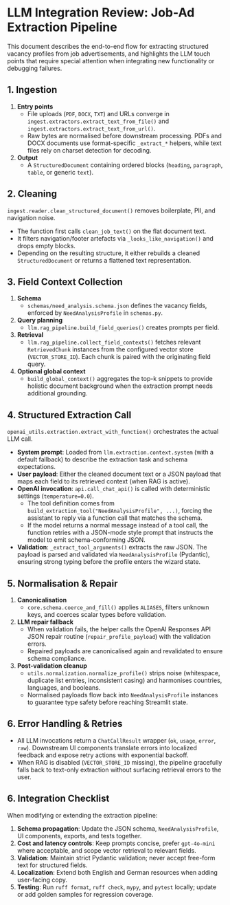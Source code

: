 # LLM Integration Review: Job-Ad Extraction Pipeline

This document describes the end-to-end flow for extracting structured vacancy profiles from job advertisements, and highlights the LLM touch points that require special attention when integrating new functionality or debugging failures.

## 1. Ingestion

1. **Entry points**
   - File uploads (`PDF`, `DOCX`, `TXT`) and URLs converge in `ingest.extractors.extract_text_from_file()` and `ingest.extractors.extract_text_from_url()`.
   - Raw bytes are normalised before downstream processing. PDFs and DOCX documents use format-specific `_extract_*` helpers, while text files rely on charset detection for decoding.
2. **Output**
   - A `StructuredDocument` containing ordered blocks (`heading`, `paragraph`, `table`, or generic `text`).

## 2. Cleaning

`ingest.reader.clean_structured_document()` removes boilerplate, PII, and navigation noise.

- The function first calls `clean_job_text()` on the flat document text.
- It filters navigation/footer artefacts via `_looks_like_navigation()` and drops empty blocks.
- Depending on the resulting structure, it either rebuilds a cleaned `StructuredDocument` or returns a flattened text representation.

## 3. Field Context Collection

1. **Schema**
   - `schemas/need_analysis.schema.json` defines the vacancy fields, enforced by `NeedAnalysisProfile` in `schemas.py`.
2. **Query planning**
   - `llm.rag_pipeline.build_field_queries()` creates prompts per field.
3. **Retrieval**
   - `llm.rag_pipeline.collect_field_contexts()` fetches relevant `RetrievedChunk` instances from the configured vector store (`VECTOR_STORE_ID`). Each chunk is paired with the originating field query.
4. **Optional global context**
   - `build_global_context()` aggregates the top-k snippets to provide holistic document background when the extraction prompt needs additional grounding.

## 4. Structured Extraction Call

`openai_utils.extraction.extract_with_function()` orchestrates the actual LLM call.

- **System prompt**: Loaded from `llm.extraction.context.system` (with a default fallback) to describe the extraction task and schema expectations.
- **User payload**: Either the cleaned document text or a JSON payload that maps each field to its retrieved context (when RAG is active).
- **OpenAI invocation**: `api.call_chat_api()` is called with deterministic settings (`temperature=0.0`).
  - The tool definition comes from `build_extraction_tool("NeedAnalysisProfile", ...)`, forcing the assistant to reply via a function call that matches the schema.
  - If the model returns a normal message instead of a tool call, the function retries with a JSON-mode style prompt that instructs the model to emit schema-conforming JSON.
- **Validation**: `_extract_tool_arguments()` extracts the raw JSON. The payload is parsed and validated via `NeedAnalysisProfile` (Pydantic), ensuring strong typing before the profile enters the wizard state.

## 5. Normalisation & Repair

1. **Canonicalisation**
   - `core.schema.coerce_and_fill()` applies `ALIASES`, filters unknown keys, and coerces scalar types before validation.
2. **LLM repair fallback**
   - When validation fails, the helper calls the OpenAI Responses API JSON repair routine (`repair_profile_payload`) with the validation errors.
   - Repaired payloads are canonicalised again and revalidated to ensure schema compliance.
3. **Post-validation cleanup**
   - `utils.normalization.normalize_profile()` strips noise (whitespace, duplicate list entries, inconsistent casing) and harmonises countries, languages, and booleans.
   - Normalised payloads flow back into `NeedAnalysisProfile` instances to guarantee type safety before reaching Streamlit state.

## 6. Error Handling & Retries

- All LLM invocations return a `ChatCallResult` wrapper (`ok`, `usage`, `error`, `raw`). Downstream UI components translate errors into localized feedback and expose retry actions with exponential backoff.
- When RAG is disabled (`VECTOR_STORE_ID` missing), the pipeline gracefully falls back to text-only extraction without surfacing retrieval errors to the user.

## 6. Integration Checklist

When modifying or extending the extraction pipeline:

1. **Schema propagation**: Update the JSON schema, `NeedAnalysisProfile`, UI components, exports, and tests together.
2. **Cost and latency controls**: Keep prompts concise, prefer `gpt-4o-mini` where acceptable, and scope vector retrieval to relevant fields.
3. **Validation**: Maintain strict Pydantic validation; never accept free-form text for structured fields.
4. **Localization**: Extend both English and German resources when adding user-facing copy.
5. **Testing**: Run `ruff format`, `ruff check`, `mypy`, and `pytest` locally; update or add golden samples for regression coverage.

